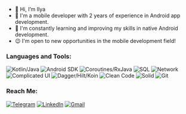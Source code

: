 - 👋 Hi, I’m Ilya
- 📱  I'm a mobile developer with 2 years of experience in Android app development.
- 🌱 I'm constantly learning and improving my skills in native Android development.
- 😉 I'm open to new opportunities in the mobile development field!

### Languages and Tools:
![Kotlin/Java](https://img.shields.io/badge/-Kotlin-090909?style=for-the-badge&logo=Kotlin&logoColor=oragne)
![Android SDK](https://img.shields.io/badge/-Android-090909?style=for-the-badge&logo=Android&logoColor=green)
![Coroutines/RxJava](https://img.shields.io/badge/-Coroutines-090909?style=for-the-badge&logo=java&logoColor=F8C52C)
![SQL](https://img.shields.io/badge/-Room-090909?style=for-the-badge&logo=mysql&logoColor=F88C00)
![Network](https://img.shields.io/badge/-Retrofit-090909?style=for-the-badge&logo=wire&logoColor=E9D54D)
![Complicated UI](https://img.shields.io/badge/-Custom%20View-090909?style=for-the-badge&logo=best&logoColor=E9D54D)
![Dagger/Hilt/Koin](https://img.shields.io/badge/-Dagger%20Hilt-090909?style=for-the-badge&logo=&logoColor=E9D54D)
![Clean Code](https://img.shields.io/badge/-Clean%20Code-090909?style=for-the-badge&logo=broom&logoColor=E5D3FF)
![Solid](https://img.shields.io/badge/-Solid-090909?style=for-the-badge&logo=solid&logoColor=6296CC)
![Git](https://img.shields.io/badge/-Solid-090909?style=for-the-badge&logo=solid&logoColor=6296CC)

### Reach Me:
[![Telegram](https://img.shields.io/badge/-Telegram-090909?style=for-the-badge&logo=telegram&logoColor=27A0D9)](https://t.me/ilyabrous)
[![LinkedIn](https://img.shields.io/badge/-LinkedIn-090909?style=for-the-badge&logo=linkedin&logoColor=007BB6)](https://www.linkedin.com/in/%D0%B8%D0%BB%D1%8C%D1%8F-%D0%B3%D1%80%D0%BE%D0%B4%D0%BD%D0%B5%D0%B2-08a98a20b/)
[![Gmail](https://img.shields.io/badge/-ilyabrous@gmail.com-090909?style=for-the-badge&logo=Gmail&logoColor=red)](https://vk.com/id391203471)

<!---
ilyabrous/ilyabrous is a ✨ special ✨ repository because its `README.md` (this file) appears on your GitHub profile.
You can click the Preview link to take a look at your changes.
--->
